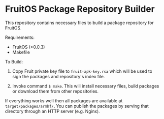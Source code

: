 # FruitOS Package Repository Builder

This repository contains necessary files to build a package
repository for FruitOS.

Requirements:
- FruitOS (>0.0.3)
- Makefile


To Build:

1. Copy Fruit private key file to `fruit-apk-key.rsa` which
   will be used to sign the packages and repository's index
   file.

2. Invoke command `$ make`. This will install necessary files,
   build packages or download them from other repositories.

If everything works well then all packages are available at
`target/packages/armhf/`. You can publish the packages by
serving that directory through an HTTP server (e.g. Nginx).
